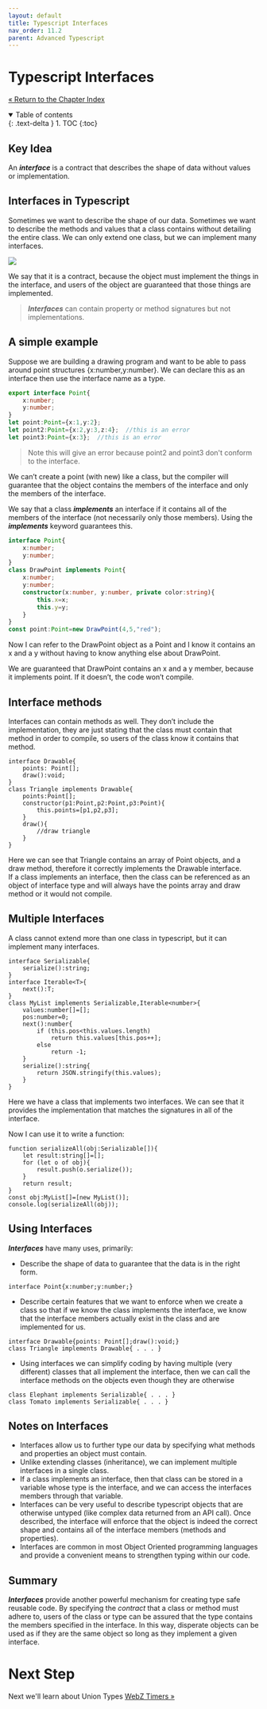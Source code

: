 ```yaml
---
layout: default
title: Typescript Interfaces
nav_order: 11.2
parent: Advanced Typescript
---
```


# Typescript Interfaces
[&laquo; Return to the Chapter Index](index.md)

<details open markdown="block">
  <summary>
    Table of contents
  </summary>
  {: .text-delta }
1. TOC
{:toc}
</details>

## Key Idea
An ***interface*** is a contract that describes the shape of data without values or implementation.

## Interfaces in Typescript
Sometimes we want to describe the shape of our data.
Sometimes we want to describe the methods and values that a class contains without detailing the entire class.
We can only extend one class, but we can implement many interfaces.

![](../../assets/images/interface_1.jpg)

We say that it is a contract, because the object must implement the things in the interface, and users of the object are guaranteed that those things are implemented.

> ***Interfaces*** can contain property or method signatures but not implementations.

## A simple example
Suppose we are building a drawing program and want to be able to pass around point structures {x:number,y:number}. We can declare this as an interface then use the interface name as a type.

```typescript
export interface Point{
	x:number;
	y:number;
}
let point:Point={x:1,y:2};
let point2:Point={x:2,y:3,z:4};  //this is an error
let point3:Point={x:3};  //this is an error
```

> Note this will give an error because point2 and point3 don't conform to the interface.

We can’t create a point (with new) like a class, but the compiler will guarantee that the object contains the members of the interface and only the members of the interface.

We say that a class ***implements*** an interface if it contains all of the members of the interface (not necessarily only those members).  Using the ***implements*** keyword guarantees this.

```typescript
interface Point{
	x:number;
	y:number;
}
class DrawPoint implements Point{
	x:number;
	y:number;
	constructor(x:number, y:number, private color:string){
		this.x=x;
		this.y=y;
	}
}
const point:Point=new DrawPoint(4,5,"red");
```
Now I can refer to the DrawPoint object as a Point and I know it contains an x and a y without having to know anything else about DrawPoint.

We are guaranteed that DrawPoint contains an x and a y member, because it implements point.  If it doesn’t, the code won’t compile.

## Interface methods
Interfaces can contain methods as well.  They don’t include the implementation, they are just stating that the class must contain that method in order to compile, so users of the class know it contains that method.
```
interface Drawable{
	points: Point[];
	draw():void;
}
class Triangle implements Drawable{
	points:Point[];
	constructor(p1:Point,p2:Point,p3:Point){
		this.points=[p1,p2,p3];
	}
	draw(){
		//draw triangle
	}
}
```
Here we can see that Triangle contains an array of Point objects, and a draw method, therefore it  correctly implements the Drawable interface.  
If a class implements an interface, then the class can be referenced as an object of interface type and will always have the points array and draw method or it would not compile.

## Multiple Interfaces
A class cannot extend more than one class in typescript, but it can implement many interfaces.
```
interface Serializable{
	serialize():string;
}
interface Iterable<T>{
	next():T;
}
class MyList implements Serializable,Iterable<number>{
	values:number[]=[];
	pos:number=0;
	next():number{
		if (this.pos<this.values.length)
			return this.values[this.pos++];
		else
			return -1;
	}
	serialize():string{
		return JSON.stringify(this.values);
	}
}
```
Here we have a class that implements two interfaces.  We can see that it provides the implementation that matches the signatures in all of the interface.  

Now I can use it to write a function:
```
function serializeAll(obj:Serializable[]){
	let result:string[]=[];
	for (let o of obj){
		result.push(o.serialize());
	}
	return result;
}
const obj:MyList[]=[new MyList()];
console.log(serializeAll(obj));
```

## Using Interfaces
***Interfaces*** have many uses, primarily:
* Describe the shape of data to guarantee that the data is in the right form.
```
interface Point{x:number;y:number;}
```
* Describe certain features that we want to enforce when we create a class so that if we know the class implements the interface, we know that the interface members actually exist in the class and are implemented for us.
```
interface Drawable{points: Point[];draw():void;}
class Triangle implements Drawable{ . . . }
```
* Using interfaces we can simplify coding by having multiple (very different) classes that all implement the interface, then we can call the interface methods on the objects even though they are otherwise 
```
class Elephant implements Serializable{ . . . }
class Tomato implements Serializable{ . . . }
```
## Notes on Interfaces
* Interfaces allow us to further type our data by specifying what methods and properties an object must contain.
* Unlike extending classes (inheritance), we can implement multiple interfaces in a single class.
* If a class implements an interface, then that class can be stored in a variable whose type is the interface, and we can access the interfaces members through that variable.
* Interfaces can be very useful to describe typescript objects that are otherwise untyped (like complex data returned from an API call).  Once described, the interface will enforce that the object is indeed the correct shape and contains all of the interface members (methods and properties).
* Interfaces are common in most Object Oriented programming languages and provide a convenient means to strengthen typing within our code.

## Summary
***Interfaces*** provide another powerful mechanism for creating type safe reusable code.  By specifying the *contract* that a class or method must adhere to, users of the class or type can be assured that the type contains the members specified in the interface.  In this way, disperate objects can be used as if they are the same object so long as they implement a given interface.

# Next Step

Next we'll learn about Union Types  [WebZ Timers &raquo;](../11-Advanced%20Typescript/unions.md)